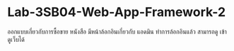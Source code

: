 # Lab-3SB04-Web-App-Framework-2

ออกแบบเกี่ยวกับการซื้อขาย หนังสือ มีหน้าล้อกอินเกี่ยวกับ แอดมิน 
ทำการล้อกอินแล้ว สามารถดู เข้า ดูเว็บได้ 
